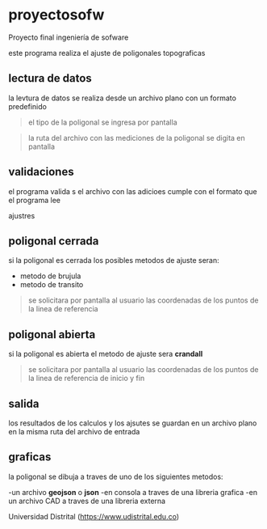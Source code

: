 # proyectosofw
Proyecto final ingeniería de sofware 

este programa realiza el ajuste de poligonales topograficas 
## lectura de datos
la levtura de datos se realiza desde un archivo plano con un formato predefinido
> el tipo de la poligonal se ingresa por pantalla

>la ruta del archivo con las mediciones de la poligonal se digita en pantalla

## validaciones
el programa valida s el archivo con las adicioes cumple con el formato que el programa lee

ajustres 

## poligonal cerrada
si la poligonal es cerrada los posibles metodos de ajuste seran: 
- metodo de brujula
- metodo de transito

>se solicitara por pantalla al usuario las coordenadas de los puntos de la linea de referencia 

## poligonal abierta
si la poligonal es abierta el metodo de ajuste sera **crandall**

>se solicitara por pantalla al usuario las coordenadas de los puntos de la linea de referencia de inicio y fin

## salida
los resultados de los calculos y los ajsutes se guardan en un archivo plano en la misma ruta del archivo de entrada

## graficas
la poligonal se dibuja a traves de uno de los siguientes metodos:

-un archivo **geojson** o **json**
-en consola a traves de una libreria grafica
-en un archivo CAD a traves de una libreria externa

Universidad Distrital (https://www.udistrital.edu.co)
